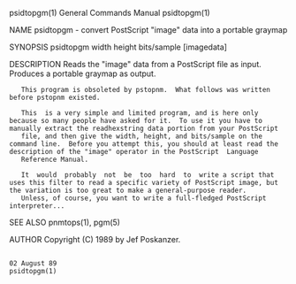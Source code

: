 psidtopgm(1)                                                                             General Commands Manual                                                                             psidtopgm(1)

NAME
       psidtopgm - convert PostScript "image" data into a portable graymap

SYNOPSIS
       psidtopgm width height bits/sample [imagedata]

DESCRIPTION
       Reads the "image" data from a PostScript file as input.  Produces a portable graymap as output.

       This program is obsoleted by pstopnm.  What follows was written before pstopnm existed.

       This  is a very simple and limited program, and is here only because so many people have asked for it.  To use it you have to manually extract the readhexstring data portion from your PostScript
       file, and then give the width, height, and bits/sample on the command line.  Before you attempt this, you should at least read the description of the "image" operator in the PostScript  Language
       Reference Manual.

       It  would  probably  not  be  too  hard  to  write a script that uses this filter to read a specific variety of PostScript image, but the variation is too great to make a general-purpose reader.
       Unless, of course, you want to write a full-fledged PostScript interpreter...

SEE ALSO
       pnmtops(1), pgm(5)

AUTHOR
       Copyright (C) 1989 by Jef Poskanzer.

                                                                                               02 August 89                                                                                  psidtopgm(1)
